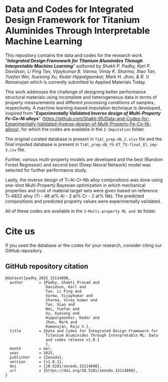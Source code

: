 # Data and Codes for Integrated Design Framework for Titanium Aluminides Through Interpretable Machine Learning

This repository contains the data and codes for the research work "_**Integrated Design Framework for Titanium Aluminides Through Interpretable Machine Learning**_" authored by _Shakti P. Padhy, Karl P. Davidson, Li Ping Tan, Vijaykumar B. Varma, Vinay K. Sharma, Xiao Tan, Yuefan Wei, Xuesong Xu, Kedar Hippalgaonkar, Mark H. Jhon, & R. V. Ramanujan_ which is currently submitted to Applied Materials Today.

This work addresses the challenge of designing better performance structural materials using incomplete and heterogeneous data in terms of property measurements and different processing conditions of samples, respectively. A machine learning-based imputation technique is developed, inspired from "_**Experimentally Validated Inverse design of Multi-Property Fe-Co-Ni alloys**_" (https://github.com/Shakti-95/Data-and-Codes-for-Experimentally-Validated-Inverse-design-of-Multi-Property-Fe-Co-Ni-alloys), for which the codes are available in the ``2-Imputation`` folder.

The original curated database is present in ``TiAl_prep-db_2.xlsx`` file and the final imputed database is present in ``TiAl_prep-db_YS-ET_TS-final_El_imp-3.csv`` file.

Further, various multi-property models are developed and the best (Random Forest Regressor) and second best (Deep Neural Network) model was selected for further performance study.

Lastly, the inverse design of Ti-Al-Cr-Nb alloy compositions was done using one-shot Multi-Property Bayesian optimization in which mechanical properties and cost of material target sets were given based on reference Ti-4822 alloy (Ti - 48 at% Al - 2 at% Cr - 2 at% Nb). The predicted compositions and predicted property values were experimentally validated.

All of these codes are available in the ``3-Multi-property ML and BO`` folder.

# Cite us
If you used the database or the codes for your research, consider citing our GitHub repository

## GitHub repository citation
```
@dataset{padhy_2025_15114898,
  author       = {Padhy, Shakti Prasad and
                  Davidson, Karl and
                  Tan, Li Ping and
                  Varma, Vijaykumar and
                  Sharma, Vinay kumar and
                  Tan, Xiao and
                  Wei, Yuefan and
                  Xu, Xuesong and
                  Hippalgaonkar, Kedar and
                  Jhon, Mark and
                  Ramanujan, Raju V.},
  title        = {Data and Codes for Integrated Design Framework for
                  Titanium Aluminides Through Interpretable ML: Data
                  and codes release v1.0.1
                  },
  month        = mar,
  year         = 2025,
  publisher    = {Zenodo},
  version      = {v1.0.1},
  doi          = {10.5281/zenodo.15114898},
  url          = {https://doi.org/10.5281/zenodo.15114898},
}
```
